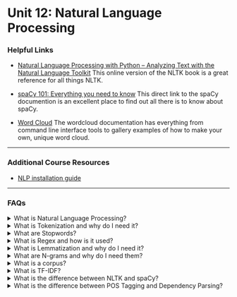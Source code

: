 # Unit 12: Natural Language Processing

### Helpful Links

* [Natural Language Processing with Python – Analyzing Text with the Natural Language Toolkit](https://www.nltk.org/book/) This online version of the NLTK book is a great reference for all things NLTK.

* [spaCy 101: Everything you need to know](https://spacy.io/usage/spacy-101) This direct link to the spaCy documention is an excellent place to find out all there is to know about spaCy.

* [Word Cloud](https://amueller.github.io/word_cloud/) The wordcloud documentation has everything from command line interface tools to gallery examples of how to make your own, unique word cloud.

---

### Additional Course Resources

* [NLP installation guide](nlp-env-install-guide.md)

---

### FAQs

<details>
<summary>What is Natural Language Processing?</summary><br>

Natural language processing is a field focused on the goal of having computers interact with (understand and generate) natural (human) language.

Examples include:
* A spell Checker.

* Talking to digital assistants such as Alexa, Siri or Google Assistant.

* Voice-to-text on mobile devices.

Computer language is very specific; its unambigous, literal, methodical and mathematical. Human language is quite the opposite * Words can share multiple meanings when used in different contexts, despite being spelled the same or sounding the same.

When translating words between languages, direct word-for-word translation will often sound nonsensical because the order of the words and cultural idioms vary. Even different dialects of the same language can have words or sayings that mean different things depending on your geography.

NLP allows us process human language and text so that it can be used in machine learning and software applications.

</details>
<details>
<summary>What is Tokenization and why do I need it?</summary><br>

Tokenization is the process of breaking apart language into smaller pieces. A document of text could be tokenized into sentences, the sentences could be tokenized into words or phrases, or a word could be tokenized into characters. Tokens can then be counted, grouped, sorted, and further processed to help us better understand the content of the text. A simple example of tokenization is using Python's `.split()` function to split a sentence into a list of words using the whitespace as a delimiter.

<blockquote>
<details><summary>Word Tokenization</summary><Br>

In the following example we'll use `.split()` and the a space delimiter to tokenize our sentence:

![Mando](Images/Mando_split.PNG)

This method works ok, but NLP can become much trickier than breaking down a sentence by a single delimiter. You might need to write code that breaks down an entire text into whole phrases on multiple delimiters. Because of this, we can use the Natural Language ToolKit (NLTK) platform to perform our tokenizing. NLTK provides libraries and tools that help with NLP tasks such as text processing. Let's tokenize the same sentence using NLTK's tokenizer, `word_tokenizer()`:

![Mando1](Images/Mando_tokens.PNG)

This method allows us to handle complex situations such as punctuation. We can also use regular expressions to further customize our tokenizer. This gives us much more flexibility to concisely deliver the intended outcome regardless of how complex the text might be.
</details>
<details><summary>Sentence Tokenization</summary><br>

In NLP words are not the only items tokenized. In the following example we'll tokenize a short text into sentences. First we use `.split()` and the period delimiter:

![Mando3](Images/Mando_sent_split.PNG)

This works ok, but we get more concise results using NLTK's `sent_tokenizer()`:

![Mando4](Images/Mando_sent_tokens.PNG)

</details>
</blockquote><br>
</details>

<details>
<summary>What are Stopwords?</summary><br>

Stopwords are considered words that hold no relevance to the outcome. In the English language words like, _is_, _the_, and  _it_ are considered extraneous. They are words that are used in proper grammar but they hold no bearing on the meaning of the sentence. As part of preprocessing or cleaning data for NLP, its important to remove these words so that unnecessary bias doesn't weigh our model down. NLTK has built-in lists of stopwords in multiple languages and provides methods for extracting these words simply.
<blockquote>
<details><summary>Examples of Stopwords:</summary><br>

We can view the built-in list of English stopwords like this:

![stopwords_english](Images/stopwords_english.PNG)

Similarly, you can invoke other languages. For example, here we look at French stopwords:

![stopwords_french](Images/stopwords_french.PNG)
</details>
<details><summary>Usage:</summary><br>

Once we have our stopwords we can remove them using a for loop. First we store our stopwords in a variable:

```python
sw = set(stopwords.words('english'))
```
We can then run a for loop with this list to remove the stopwords:

![mando_stopwords](Images/Mando_sw.PNG)

</details>
<details><summary>Custom Stopwords:</summary><br>

In certain cases we may have additional words we need to remove. Let's suppose that the words `yoda` and `mandalorian` are not necessary for our NLP work and we wish to add them to our stopwords. We can add these words to our stopwords list as follows:

```python
sw = set(stopwords.words('english'))
updated_sw = sw.union({'yoda', 'mandalorian'})
```
We can then run a for loop with this new list to remove the stopwords which now include `yoda` and `mandalorian`. As you can see in our output, this was successful:

![mando_stopwords](Images/Mando_new_sw.PNG)
</details>
</blockquote><br>
</details>

<details>
<summary>What is Regex and how is it used?</summary><br>

<blockquote>
<details>
<summary>What it is:</summary><br>

Regex stands for *regular expression* and it allows us to search for text using very specific patterns. It can be intimidating at first glance, but it's well worth the little study and persistance required to conquer it, especially in cases of NLP usage. Consider using the find and replace option in your Word processor * it works great for finding specific text, but what if your query is more complex?  Perhaps you are looking for someone's name, and you can only remember that the last name ends with *b*. Regex lets you find that!

</details>

<details>
<summary>How it's used:</summary><br>

Before we tokenize, we apply regex. This gives us clean token data. Let's apply regex to our mando sentence: *The Mandalorian has rescued baby Yoda. I do not care if he is not the real Yoda. I am still calling him that.*

First we import the `re` python module, and compile with the pattern we are searching for. In this case we are searching for any character that is not a letter. The `^` symbol indicates *not*. `A-Z` and `a-z` indicate any upper or lower case letter, and the empty `space` at the end indicates a `space`. When we compile using `^A-Za-Z `, we are looking for any character that is not an upper or lower case letter, or a space. We then use `.sub` to substitute something new in the place of any matches. In the example below we are substituting `''` for any matches, which results in the deletion of that character:

<img src='Images/mando_regex1.PNG' width=700>

Then we can tokenize our sentence, leaving us with clean token data that has no non-alphanumeric characters:

<img src='Images/mando_regex2.PNG' width=600>

</details>

<details>
<summary>How to learn more:</summary><br>

Here are some great resources to get you started:

* For a gentle introduction from Python click [here.](https://docs.python.org/3/howto/regex.html#regex-howto)

* For an intro with practice prompts, try [this *Google for Education* module.](https://developers.google.com/edu/python/regular-expressions)

* For a quick glance cheat sheet click [here.](https://www.debuggex.com/cheatsheet/regex/python)

* For hands-on practice click [here](http://play.inginf.units.it/#/) or [here.](https://www.hackerrank.com/domains/regex)

</details>
</blockquote><br>

</details>

<details>
<summary>What is Lemmatization and why do I need it?</summary><br>

Lemmatization is the process of decomposing a word to its root, for example the lemmatized word *busiest* would be *busy*. NLTK provides in-built functionality for this process. The default for this function is to convert plural nouns to singular, but verbs and adjectives can also be converted. To use the function, we import the module and instantiate the object as follows:

```python
from nltk.stem import WordNetLemmatizer
lemmatizer = WordNetLemmatizer()
```

We can then call on the function by using the method `.lemmatize()`. In the following example we will lemmatize the sentence:  *'Of all babies in the many worlds in all the galaxies that make our universe, baby yoda rules all hearts as cutest'*. The tokenized form of this sentence is as follows:
```python
['babies',
 'many',
 'worlds',
 'galaxies',
 'make',
 'universe',
 ',',
 'baby',
 'yoda',
 'rules',
 'hearts',
 'cutest']
```
To properly lemmatize the `baby_yoda` object:

```python
from nltk.stem import WordNetLemmatizer
lemmatizer = WordNetLemmatizer()

result = []
for word in baby_yoda:
    word = lemmatizer.lemmatize(word)
    result.append(word)
```
You can see in the following image, that compared to the original output, the new output has converted all plural words to singular:

<img src = 'Images/lemmatize_baby_Yoda.png' width = 400>

A more concise way to generate this new list is with a list comprehension. The results are the same:

```python
from nltk.stem import WordNetLemmatizer
lemmatizer = WordNetLemmatizer()

result = [lemmatizer.lemmatize(word) for word in baby_yoda]
```
</details>

<details>
<summary>What are N-grams and why do I need them?</summary><br>

<blockquote>
<details>
<summary>What they are:</summary><br>

Ngrams are word groupings that are grouped by **N** number of words. For example, let's use our original mando sentence: *The mandalorian has rescued baby Yoda.* If we grouped this sentence into bigrams (groups of 2 words), the division would be:

*The mandalorian*,<br>
*mandalorian has*,<br>
*has rescued*,<br>
*rescued baby*,<br>
*baby Yoda.*<br>
</details>
<details>
<summary>How to find them programmatically:</summary><br>

To get the ngram count of a text using NLTK, we must first tokenize our text using `word_tokenizer`:

Input:
```python
from nltk.tokenize import word_tokenize

mando = 'The mandalorian has rescued baby Yoda.'
mando = word_tokenize(mando)
print(mando)
```

Output:
```python
['The', 'mandalorian', 'has', 'rescued', 'baby', 'Yoda', '.']
```

We can then use NLTK to work with ngrams as follows:

Input:
```python
from nltk.util import ngrams
from collections import Counter

Counter(ngrams(mando, n=2))
```
Output:
```python
Counter({('The', 'mandalorian'): 1,
         ('mandalorian', 'has'): 1,
         ('has', 'rescued'): 1,
         ('rescued', 'baby'): 1,
         ('baby', 'Yoda'): 1,
         ('Yoda', '.'): 1})
```

The output is a dictionary of values that hold our two word combinations and the number of times those two words appear together.
</details>
<details>
<summary>Why they're important:</summary><br>

Ngrams help computers to understand the context of language. As humans, we can break apart a sentence quickly to grasp the meaning behind it. For an example, let's use the following sentence: *Let's hammer out the details of our trip*. The bigrams for the sentence are:

*Let's hammer*,<br>
*hammer out*,<br>
*out the*<br>
*the details*,<br>
*details of*,<br>
*of our*<br>
*our trip.*<br>

By using the words before and after other words, the computer gains a better understanding of context. The word *hammer* in this instance has bigrams of *Let's hammer* and *hammer out*. The words *Let's* and *out* gives context that *hammer* in this instance is being used as a verb.

If instead our sentence were *I need the hammer*, then having the word *the* preceding the word *hammer* will give the context that hammer in this case is a noun, thus an entirely different context.

</details>
</blockquote><br>

</details>

<details>
<summary>What is a corpus?</summary><br>

A corpus is a collection of writings, typically involving NLP. It can be thought of as a dataset that is specific to NLP tasks. Corpora are vital for NLP, because effective NLP requires large quantities of text based data that include as many words as possible. The larger the corpus (dataset), the more likely low frequency words are to be included in the text.

There are numerous well known corpora used in NLP, some are general for language based applications, and some are more specialized for task specific applications. For example, when working on sentiment analysis projects, you could use the IMDB Reviews or Yelp Reviews corpora.

For more info on corpora, how they work in NLP and where you can find corpora to use in your own projects click [here.](https://devopedia.org/text-corpus-for-nlp)

</details>

<details>
<summary>What is TF-IDF?</summary><br>

Term Frequency * Inverse Document Frequency, or TF-IDF for short, measures the relevance of a word in the document. It is calculated by combining the Term Frequency (TF) and the Inverse Document Frequency (IDF) to get a weighted value.

Term frequency (TF) is the count of the word in a document of the corpus. Inverse document frequency (IDF) is the number of documents the word appears in throughout the corpus. An increase in TF will make the TF-IDF score go higher, because the more often a word is counted, it can be considered to be more relevant. An increase in IDF will make the TF-IDF score go lower, because the more often a word appears throughout all the documents, it is considered more common and irrevelant.

The calculated value of TF-IDF is a number from 0 to 1. When the score approaches 0, the word is considered more common. When the score approaches 1, the word is considered more unique (relevant).
<blockquote>

For example:

If the word *Yoda* appears 500 times in my 10,000 word document then the TF is high:  `500 / 10,000 = 0.05`.

If I have 10,000 documents and *Yoda* only appears in 10 of them, then IDF is low: `LOG(10,000 / 10) = 3`

In this example, the TF-IDF is: `0.05 / 3 = 0.0167`.

This is most certainly a number approaching 0, and would imply a unique, or relevant word. In this example, because *Yoda* appears frequently throughout the document, but not frequently throughout the set of documents, the TF-IDF is high.

</blockquote><br>
</details>

<details>
<summary>What is the difference between NLTK and spaCy?</summary><br>

The primary difference between NLTK and spaCy is that NLTK uses a rule-based approach and spaCy uses a statistical-based approach.

With a rule-based approach, the model deterministically draws conclusions from the text using the rules of the selected language. With NLTK, the word *sick* is negative based on rules that dictate that relationship. With a statistical approach, machine learning can be used to make decisions using the context of the text. SpaCy might notice that the word *sick* is used in a context that implies a positive relationship, for example *That steak was grilled to perfection! It was sick!*

Additionally, NLTK was built with research and education in mind. It's a great resource for exploring your text data and conducting analyses, however all data is represented as strings which can make it more difficult to work with on a larger scale. SpaCy was built with production performance in mind and tends to be faster thank NLTK. All data with SpaCy is represented as objects and more task based functionality is provided.

</details>
<details>
<summary>What is the difference between POS Tagging and Dependency Parsing?</summary><br>

Part of speech tagging (POS tagging) is the process of labeling each word or token in a sentence as its part of speech (noun, verb, adjective), while dependency parsing takes those words and determines the relationships between each. Dependency parsing is the step that comes after POS tagging.

If we were to POS tag and depedency parse the following sentence:
`'The mandalorian has saved baby Yoda'`, the results would look like:
<img src='Images/mando_dependencies.PNG' width = 900>

</details>
